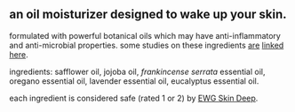 ## an oil moisturizer designed to wake up your skin.

formulated with powerful botanical oils which may have anti-inflammatory and anti-microbial properties. some studies on these ingredients [are](https://doi.org/10.3390/molecules23092164) [linked](https://pubmed.ncbi.nlm.nih.gov/12244881/) [here](https://doi.org/10.1007/s40257-017-0301-1).

ingredients: safflower oil, jojoba oil, *frankincense serrata* essential oil, oregano essential oil, lavender essential oil, eucalyptus essential oil.

each ingredient is considered safe (rated 1 or 2) by [EWG Skin Deep](https://www.ewg.org/skindeep).